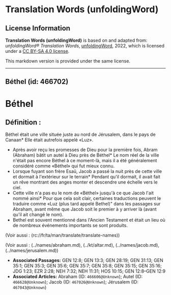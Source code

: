 # Translation Words (unfoldingWord)

## License Information

**Translation Words (unfoldingWord)** is based on and adapted from: _unfoldingWord® Translation Words_, [unfoldingWord](https://unfoldingword.org/utw), 2022, which is licensed under a [CC BY-SA 4.0 license](https://creativecommons.org/licenses/by-sa/4.0/legalcode.en).

This markdown version is provided under the same license.



--------------------------------

## Béthel (id: 466702)

Béthel
======

Définition :
------------

Béthel était une ville située juste au nord de Jérusalem, dans le pays de Canaan\* Elle était autrefois appelé «Luz».

* Après avoir reçu les promesses de Dieu pour la première fois, Abram (Abraham) bâtit un autel à Dieu près de Béthel\* Le nom réel de la ville n'était pas encore Béthel à ce moment\-là, mais il a été généralement considéré comme «Béthel» qui fut mieux connu.
* Lorsque fuyant son frère Esaü, Jacob a passé la nuit près de cette ville et dormait à l'extérieur sur le terrain\* Pendant qu'il dormait, il avait fait un rêve montrant des anges monter et descendre une échelle vers le ciel.
* Cette ville n'a pas eu le nom de «Béthel» jusqu'à ce que Jacob l'ait nommé ainsi\* Pour que cela soit clair, certaines traductions peuvent le traduire comme «Luz (plus tard appelé Bethel)" dans les passages sur Abraham, avant même que Jacob soit le premier à y arriver là (avant qu'il ait changé le nom).
* Bethel est souvent mentionné dans l'Ancien Testament et était un lieu où de nombreux événements importants se sont produits.

(Voir aussi : (rc://fr/ta/man/translate/translate\-names))

(Voir aussi : (../names/abraham.md), (../kt/altar.md), (../names/jacob.md), (../names/jerusalem.md))

* **Associated Passages:** GEN 12:8; GEN 13:3; GEN 28:19; GEN 31:13; GEN 35:1; GEN 35:3; GEN 35:6; GEN 35:7; GEN 35:8; GEN 35:15; GEN 35:16; JDG 1:23; EZR 2:28; NEH 7:32; NEH 11:31; HOS 10:15; GEN 12:8–GEN 12:9
* **Associated Articles:** Abraham (ID: `466606@Unknown`); Autel (ID: `466628@Unknown`); Jacob (ID: `467026@Unknown`); Jérusalem (ID: `467043@Unknown`)


